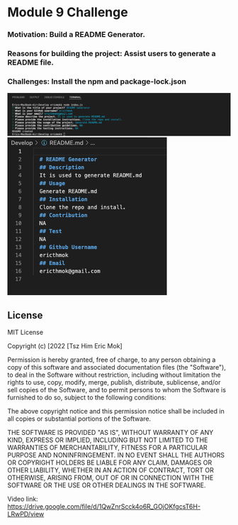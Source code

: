 # Module 9 Challenge
### Motivation: Build a README Generator.
### Reasons for building the project: Assist users to generate a README file.
### Challenges: Install the npm and package-lock.json

![alt text](Screenshot-1.png)
![alt text](Screenshot-2.png)

## License
MIT License

Copyright (c) [2022 [Tsz Him Eric Mok]

Permission is hereby granted, free of charge, to any person obtaining a copy
of this software and associated documentation files (the "Software"), to deal
in the Software without restriction, including without limitation the rights
to use, copy, modify, merge, publish, distribute, sublicense, and/or sell
copies of the Software, and to permit persons to whom the Software is
furnished to do so, subject to the following conditions:

The above copyright notice and this permission notice shall be included in all
copies or substantial portions of the Software.

THE SOFTWARE IS PROVIDED "AS IS", WITHOUT WARRANTY OF ANY KIND, EXPRESS OR
IMPLIED, INCLUDING BUT NOT LIMITED TO THE WARRANTIES OF MERCHANTABILITY,
FITNESS FOR A PARTICULAR PURPOSE AND NONINFRINGEMENT. IN NO EVENT SHALL THE
AUTHORS OR COPYRIGHT HOLDERS BE LIABLE FOR ANY CLAIM, DAMAGES OR OTHER
LIABILITY, WHETHER IN AN ACTION OF CONTRACT, TORT OR OTHERWISE, ARISING FROM,
OUT OF OR IN CONNECTION WITH THE SOFTWARE OR THE USE OR OTHER DEALINGS IN THE
SOFTWARE.

Video link: https://drive.google.com/file/d/1QwZnrScck4o6R_GOjOKfgcsT6H-LRwPD/view